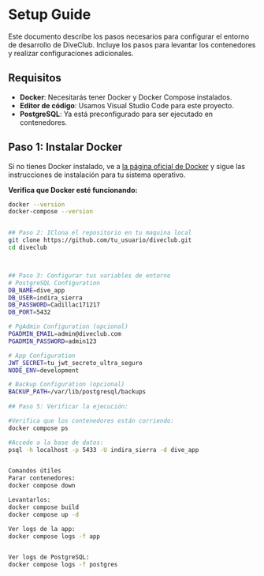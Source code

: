 # Setup Guide

Este documento describe los pasos necesarios para configurar el entorno de desarrollo de DiveClub. Incluye los pasos para levantar los contenedores y realizar configuraciones adicionales.

## Requisitos

- **Docker**: Necesitarás tener Docker y Docker Compose instalados.
- **Editor de código**: Usamos Visual Studio Code para este proyecto.
- **PostgreSQL**: Ya está preconfigurado para ser ejecutado en contenedores.

## Paso 1: Instalar Docker

Si no tienes Docker instalado, ve a [la página oficial de Docker](https://www.docker.com/get-started) y sigue las instrucciones de instalación para tu sistema operativo.

**Verifica que Docker esté funcionando:**

```bash
docker --version
docker-compose --version


## Paso 2: IClona el repositorio en tu maquina local
git clone https://github.com/tu_usuario/diveclub.git
cd diveclub



## Paso 3: Configurar tus variables de entorno
# PostgreSQL Configuration
DB_NAME=dive_app
DB_USER=indira_sierra
DB_PASSWORD=Cadillac171217
DB_PORT=5432

# PgAdmin Configuration (opcional)
PGADMIN_EMAIL=admin@diveclub.com
PGADMIN_PASSWORD=admin123

# App Configuration
JWT_SECRET=tu_jwt_secreto_ultra_seguro
NODE_ENV=development

# Backup Configuration (opcional)
BACKUP_PATH=/var/lib/postgresql/backups
 
## Paso 5: Verificar la ejecución:

#Verifica que los contenedores están corriendo:
docker compose ps

#Accede a la base de datos:
psql -h localhost -p 5433 -U indira_sierra -d dive_app


Comandos útiles
Parar contenedores:
docker compose down

Levantarlos:
docker compose build
docker compose up -d

Ver logs de la app:
docker compose logs -f app


Ver logs de PostgreSQL:
docker compose logs -f postgres

